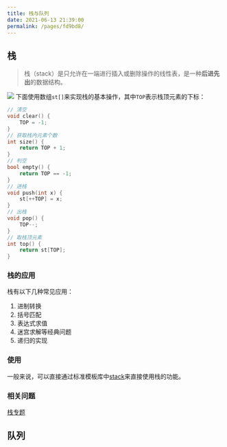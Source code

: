 ```yaml
---
title: 栈与队列
date: 2021-06-13 21:39:00
permalink: /pages/fd9bd8/
---
```


## 栈
> 栈（stack）是只允许在一端进行插入或删除操作的线性表，是一种**后进先出**的数据结构。

![](https://gitee.com/einsier/pics-bed/raw/master/pics/‎2021‎07‎0‎5‎215358.jpg)
下面使用数组`st[]`来实现栈的基本操作，其中`TOP`表示栈顶元素的下标：
```c
// 清空
void clear() {
    TOP = -1;
}
// 获取栈内元素个数
int size() {
    return TOP + 1;
}
// 判空
bool empty() {
    return TOP == -1;
}
// 进栈
void push(int x) {
    st[++TOP] = x;
}
// 出栈
void pop() {
    TOP--;
}
// 取栈顶元素
int top() {
    return st[TOP];
}
```

### 栈的应用
栈有以下几种常见应用：
1. 进制转换
2. 括号匹配
3. 表达式求值
4. 迷宫求解等经典问题
5. 递归的实现

### 使用
一般来说，可以直接通过标准模板库中[stack](/pages/2ac963/#stack)来直接使用栈的功能。

### 相关问题
[栈专题](/pages/210fc6/)

## 队列